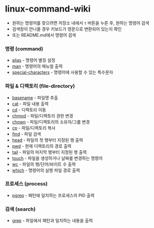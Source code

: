 # linux-command-wiki

* 원하는 명령어를 찾으려면 저장소 내에서 `t` 버튼을 누른 후, 원하는 명령어 검색
* 검색창이 안나올 경우 키보드가 영문으로 변환되어 있는지 확인
* 또는 README.md에서 명령어 검색



### 명령 (command)

* [alias](https://github.com/hongsii/linux-command-wiki/blob/master/command/alias.md) - 명령어 별칭 설정
* [man](https://github.com/hongsii/linux-command-wiki/blob/master/command/man.md) - 명령어의 매뉴얼 출력
* [special-characters](https://github.com/hongsii/linux-command-wiki/blob/master/command/special-characters.md) - 명령어에 사용할 수 있는 특수문자

### 파일 & 디렉토리 (file-directory)

* [basename](https://github.com/hongsii/linux-command-wiki/blob/master/file-directory/basename.md) - 파일명 추출
* [cat](https://github.com/hongsii/linux-command-wiki/blob/master/file-directory/cat.md) - 파일 내용 출력
* [cd](https://github.com/hongsii/linux-command-wiki/blob/master/file-directory/cd.md) - 디렉토리 이동
* [chmod](https://github.com/hongsii/linux-command-wiki/blob/master/file-directory/chmod.md) - 파일/디렉토리 권한 변경
* [chown](https://github.com/hongsii/linux-command-wiki/blob/master/file-directory/chown.md) - 파일/디렉토리의 소유자/그룹 변경
* [cp](https://github.com/hongsii/linux-command-wiki/blob/master/file-directory/cp.md) - 파일/디렉토리 복사
* [find](https://github.com/hongsii/linux-command-wiki/blob/master/file-directory/find.md) - 파일 검색
* [head](https://github.com/hongsii/linux-command-wiki/blob/master/file-directory/head.md) - 파일의 첫 행부터 지정된 행 출력
* [pwd](https://github.com/hongsii/linux-command-wiki/blob/master/file-directory/pwd.md) - 현재 디렉토리의 경로 출력
* [tail](https://github.com/hongsii/linux-command-wiki/blob/master/file-directory/tail.md) - 파일의 마지막 행부터 지정된 행 출력
* [touch](https://github.com/hongsii/linux-command-wiki/blob/master/file-directory/touch.md) - 파일을 생성하거나 날짜를 변경하는 명령어
* [wc](https://github.com/hongsii/linux-command-wiki/blob/master/file-directory/wc.md) - 파일의 행/단어/바이트 수 출력
* [which](https://github.com/hongsii/linux-command-wiki/blob/master/file-directory/which.md) - 명령어의 실행 파일 경로 출력

### 프로세스 (process)

* [pgrep](https://github.com/hongsii/linux-command-wiki/blob/master/process/pgrep.md) - 패턴에 일치하는 프로세스의 PID 출력


### 검색 (search)

* [grep](https://github.com/hongsii/linux-command-wiki/blob/master/search/grep.md) - 파일에서 패턴과 일치하는 내용을 출력
